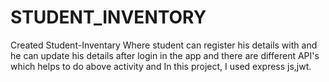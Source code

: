 # STUDENT_INVENTORY

Created Student-Inventary Where student can register his details with and he can update his details after login in the app and there are different API's which helps to do above activity and In this project, I used express js,jwt.
